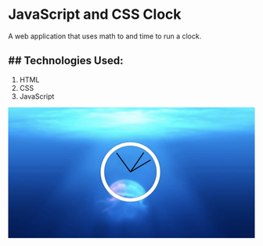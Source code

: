 # JavaScript and CSS Clock

A web application that uses math to and time to run a clock.

## ## Technologies Used:
1. HTML
2. CSS
3. JavaScript


![What the application looks like:](/assets/images/jscssclock.png)
